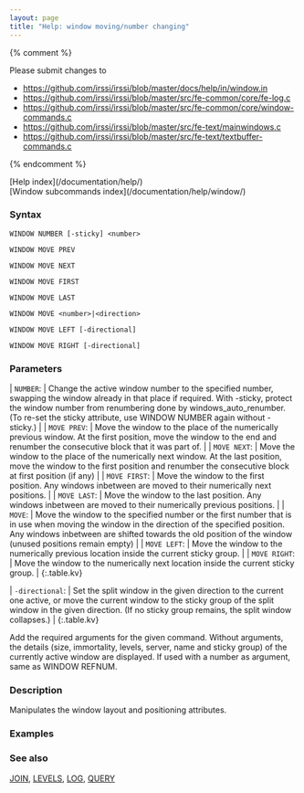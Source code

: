 ```yaml
---
layout: page
title: "Help: window moving/number changing"
---
```


{% comment %}

Please submit changes to
- https://github.com/irssi/irssi/blob/master/docs/help/in/window.in
- https://github.com/irssi/irssi/blob/master/src/fe-common/core/fe-log.c
- https://github.com/irssi/irssi/blob/master/src/fe-common/core/window-commands.c
- https://github.com/irssi/irssi/blob/master/src/fe-text/mainwindows.c
- https://github.com/irssi/irssi/blob/master/src/fe-text/textbuffer-commands.c


{% endcomment %}
<nav markdown="1">
[Help index](/documentation/help/)
</nav>

<nav markdown="1">
[Window subcommands index](/documentation/help/window/)
</nav>

### Syntax ###

<div class="highlight irssisyntax"><pre style="\-\-cmdlen:13ch"><code><span class="synB">WINDOW</span> <span class="synB">NUMBER</span> <span class="syn10">[<span class="syn">-sticky</span>]</span> <span class="synB05">&lt;number></span></code></pre></div>


<div class="highlight irssisyntax"><pre style="\-\-cmdlen:15ch"><code><span class="synB">WINDOW</span> <span class="synB">MOVE</span> <span class="synB">PREV</span></code></pre></div>


<div class="highlight irssisyntax"><pre style="\-\-cmdlen:15ch"><code><span class="synB">WINDOW</span> <span class="synB">MOVE</span> <span class="synB">NEXT</span></code></pre></div>


<div class="highlight irssisyntax"><pre style="\-\-cmdlen:16ch"><code><span class="synB">WINDOW</span> <span class="synB">MOVE</span> <span class="synB">FIRST</span></code></pre></div>


<div class="highlight irssisyntax"><pre style="\-\-cmdlen:15ch"><code><span class="synB">WINDOW</span> <span class="synB">MOVE</span> <span class="synB">LAST</span></code></pre></div>


<div class="highlight irssisyntax"><pre style="\-\-cmdlen:11ch"><code><span class="synB">WINDOW</span> <span class="synB">MOVE</span> <span class="synB05">&lt;number></span>|<span class="synB05">&lt;direction></span></code></pre></div>


<div class="highlight irssisyntax"><pre style="\-\-cmdlen:16ch"><code><span class="synB">WINDOW</span> <span class="synB">MOVE</span> <span class="synB">LEFT</span> <span class="syn10">[<span class="syn">-directional</span>]</span></code></pre></div>


<div class="highlight irssisyntax"><pre style="\-\-cmdlen:17ch"><code><span class="synB">WINDOW</span> <span class="synB">MOVE</span> <span class="synB">RIGHT</span> <span class="syn10">[<span class="syn">-directional</span>]</span></code></pre></div>



### Parameters ###


| `NUMBER`: | Change the active window number to the specified number, swapping the window already in that place if required. With -sticky, protect the window number from renumbering done by windows_auto_renumber. (To re-set the sticky attribute, use WINDOW NUMBER again without -sticky.) |
| `MOVE PREV`: | Move the window to the place of the numerically previous window. At the first position, move the window to the end and renumber the consecutive block that it was part of. |
| `MOVE NEXT`: | Move the window to the place of the numerically next window. At the last position, move the window to the first position and renumber the consecutive block at first position (if any) |
| `MOVE FIRST`: | Move the window to the first position. Any windows inbetween are moved to their numerically next positions. |
| `MOVE LAST`: | Move the window to the last position. Any windows inbetween are moved to their numerically previous positions. |
| `MOVE`: | Move the window to the specified number or the first number that is in use when moving the window in the direction of the specified position. Any windows inbetween are shifted towards the old position of the window (unused positions remain empty) |
| `MOVE LEFT`: | Move the window to the numerically previous location inside the current sticky group. |
| `MOVE RIGHT`: | Move the window to the numerically next location inside the current sticky group. |
{:.table.kv}


| `-directional`: | Set the split window in the given direction to the current one active, or move the current window to the sticky group of the split window in the given direction. (If no sticky group remains, the split window collapses.) |
{:.table.kv}

   Add the required arguments for the given command. Without arguments, the details (size, immortality, levels, server, name and sticky group) of the currently active window are displayed. If used with a number as argument, same as WINDOW REFNUM.

### Description ###

Manipulates the window layout and positioning attributes.

### Examples ###


### See also ###
[JOIN](/documentation/help/join/), [LEVELS](/documentation/help/levels/), [LOG](/documentation/help/log/), [QUERY](/documentation/help/query/)

